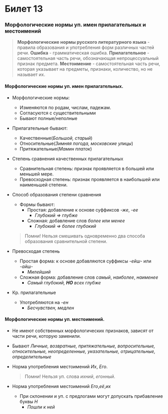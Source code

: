 # Билет 13 

### Морфологические нормы уп. имен прилагательных и местоимений
> **Морфологические нормы русского литературного языка** - правила образования и употребления форм различных частей речи.
> **Ошибка** - грамматическая ошибка.
> **Прилагательное** - самостоятельная часть речи, обозначающая непроцессуальный признак предмета.
> **Местоимение** - самостоятельная часть речи, которая указывает на предметы, признаки, количество, но не называет их.

#### Морфологические нормы уп. имен прилагательных.
- Морфологические нормы: 
    * Изменяются по родам, числам, падежам.
    * Согласуются с существительными 
    * Бывают полные/неполные

- Прилагательные бывают:
    * Качественные(*Большой, старый*)
    * Относительные(*Зимняя погода, московские улицы*)
    * Притяжательные(*Мамин платок*)

- Cтепень сравнения качественных прилагательных
    * Сравнительная степень: признак проявляется в большей или меньшей мере.
    * Превосходная степень: признак проявляется в наибольшей или наименьшей степени.

- Способ образования степени сравнения
    * Формы бывают:
        * Простая: добавление к основе суффиксов *-же*, *-ее*
            * *Глубокий => глубже*
        * Сложная: добавление слов *более* или *менее*
            * *Глубокий => более глубокий*
        
    > Помни! Нельзя смешивать одновременно два способа образования сравнительной степени.

- Превосходая степень 
    * Простая форма: к основе добавляются суффиксы *-ейш-* или *-айш-*
        * *Милейший*
    * Сложная форма: добавление слов *самый*, *наиболее*, *наименее*
        * *Самый глубокий, ***НО*** всех глубже*

- Кр. прилагательные
    * Употребляются на *-ен*
        * *Бесчувствен, медлен*

#### Морфологические нормы уп. местоимений.

- Не имеют собственных морфологических признаков, зависят от части речи, которую заменили.
- Бывают *Личные, возвратные, притяжательные, вопросительные, относительные, неопределенные, указательные, отрицательные, определительные*

- Норма употребления местоимений *Их*, *Его*.
    > Помни! Нельзя уп. слова *ихний*, *егонный*.

- Норма употребления местоимений *Его*,*её*,*их*
    * При склонении и уп. с предлогами могут допускать прибавление буквы *Н*
        * *Пошли к ней*